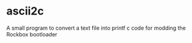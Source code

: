 # ascii2c
A small program to convert a text file into printf c code for modding the Rockbox bootloader
